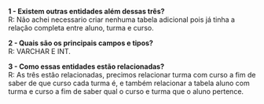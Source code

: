 <b>1 - Existem outras entidades além dessas três?</b></BR>
  R: Não achei necessario criar nenhuma tabela adicional pois já tinha a relação completa entre aluno, turma e curso.

<b>2 - Quais são os principais campos e tipos?</b><BR>
  R: VARCHAR E INT. 

<b>3 - Como essas entidades estão relacionadas?</b><BR>
  R: As três estão relacionadas, precimos relacionar turma com curso a fim de saber de que curso cada turma é, e também relacionar a tabela aluno com turma e curso a fim de saber qual o curso e turma que o aluno pertence.
